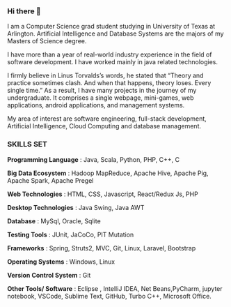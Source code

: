 ### Hi there 👋

I am a Computer Science grad student studying in University of Texas at Arlington. Artificial Intelligence and Database Systems are the majors of my Masters of Science degree.

I have more than a year of real-world industry experience in the field of software development. I have worked mainly in java related technologies.

I firmly believe in Linus Torvalds’s words, he stated that “Theory and practice sometimes clash. And when that happens, theory loses. Every single time.” As a result, I have many projects in the journey of my undergraduate. It comprises a single webpage, mini-games, web applications, android applications, and management systems.

My area of interest are software engineering, full-stack development, Artificial Intelligence, Cloud Computing  and database management.

### SKILLS SET 
**Programming Language** : Java, Scala, Python, PHP, C++, C

**Big Data Ecosystem** : Hadoop MapReduce, Apache Hive, Apache Pig, Apache Spark, Apache Pregel

**Web Technologies** : HTML, CSS, Javascript, React/Redux Js, PHP

**Desktop Technologies** : Java Swing, Java AWT

**Database** : MySql, Oracle, Sqlite

**Testing Tools** : JUnit, JaCoCo, PIT Mutation

**Frameworks** : Spring, Struts2, MVC, Git, Linux, Laravel, Bootstrap

**Operating Systems** : Windows, Linux

**Version Control System** : Git

**Other Tools/ Software** :  Eclipse , IntelliJ IDEA, Net Beans,PyCharm, jupyter notebook, VSCode, Sublime Text, GitHub, Turbo C++, Microsoft Office.


